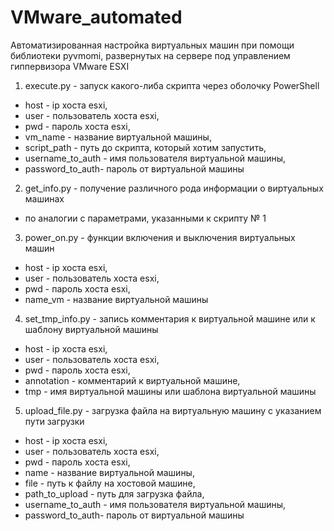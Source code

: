 # VMware_automated
Автоматизированная настройка виртуальных машин при помощи библиотеки pyvmomi, развернутых на сервере под управлением гиппервизора VMware ESXI

1) execute.py - запуск какого-либа скрипта через оболочку PowerShell 
- host - ip хоста esxi,
- user - пользователь хоста esxi, 
- pwd - пароль хоста esxi, 
- vm_name -  название виртуальной машины, 
- script_path - путь до скрипта, который хотим запустить, 
- username_to_auth - имя пользователя виртуальной машины, 
- password_to_auth- пароль от виртуальной машины
 
2) get_info.py - получение различного рода информации о виртуальных машинах 
- по аналогии с параметрами, указанными к скрипту № 1

3) power_on.py - функции включения и выключения виртуальных машин 
- host - ip хоста esxi, 
- user - пользователь хоста esxi, 
- pwd - пароль хоста esxi, 
- name_vm -  название виртуальной машины

4) set_tmp_info.py - запись комментария к виртуальной машине или к шаблону виртуальной машины 
- host - ip хоста esxi, 
- user - пользователь хоста esxi, 
- pwd - пароль хоста esxi, 
- annotation - комментарий к виртуальной машине, 
- tmp - имя виртуальной машины или шаблона виртуальной машины

5) upload_file.py - загрузка файла на виртуальную машину с указанием пути загрузки
- host - ip хоста esxi, 
- user - пользователь хоста esxi, 
- pwd - пароль хоста esxi, 
- name -  название виртуальной машины, 
- file - путь к файлу на хостовой машине, 
- path_to_upload - путь для загрузка файла, 
- username_to_auth - имя пользователя виртуальной машины,
- password_to_auth- пароль от виртуальной машины
